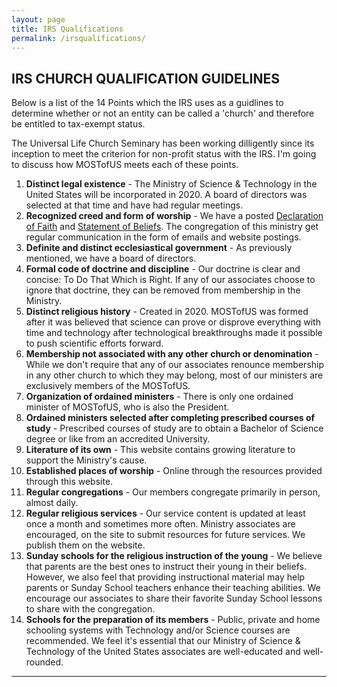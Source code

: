 ```yaml
---
layout: page
title: IRS Qualifications
permalink: /irsqualifications/
---
```


## IRS CHURCH QUALIFICATION GUIDELINES

Below is a list of the 14 Points which the IRS uses as a guidlines to determine whether or not an entity can be called a 'church' and therefore be entitled to tax-exempt status.

The Universal Life Church Seminary has been working dilligently since its inception to meet the criterion for non-profit status with the IRS. I'm going to discuss how MOSTofUS meets each of these points.

1) **Distinct legal existence** - The Ministry of Science & Technology in the United States will be incorporated in 2020. A board of directors was selected at that time and have had regular meetings.
2) **Recognized creed and form of worship** - We have a posted [Declaration of Faith](/declarationoffaith/) and [Statement of Beliefs](/statementofbeliefs/). The congregation of this ministry get regular communication in the form of emails and website postings.
3) **Definite and distinct ecclesiastical government** - As previously mentioned, we have a board of directors.
4) **Formal code of doctrine and discipline** - Our doctrine is clear and concise: To Do That Which is Right. If any of our associates choose to ignore that doctrine, they can be removed from membership in the Ministry.
5) **Distinct religious history** - Created in 2020.  MOSTofUS was formed after it was believed that science can prove or disprove everything with time and technology after technological breakthroughs made it possible to push scientific efforts forward.
6) **Membership not associated with any other church or denomination** - While we don't require that any of our associates renounce membership in any other church to which they may belong, most of our ministers are exclusively members of the MOSTofUS.
7) **Organization of ordained ministers** - There is only one ordained minister of MOSTofUS, who is also the President.
8) **Ordained ministers selected after completing prescribed courses of study** - Prescribed courses of study are to obtain a Bachelor of Science degree or like from an accredited University. 
9) **Literature of its own** - This website contains growing literature to support the Ministry's cause.
10) **Established places of worship** - Online through the resources provided through this website.
11) **Regular congregations** - Our members congregate primarily in person, almost daily.
12) **Regular religious services** -  Our service content is updated at least once a month and sometimes more often. Ministry associates are encouraged, on the site to submit resources for future services. We publish them on the website.
13) **Sunday schools for the religious instruction of the young** - We believe that parents are the best ones to instruct their young in their beliefs. However, we also feel that providing instructional material may help parents or Sunday School teachers enhance their teaching abilities. We encourage our associates to share their favorite Sunday School lessons to share with the congregation.
14) **Schools for the preparation of its members** - Public, private and home schooling systems with Technology and/or Science courses are recommended.  We feel it's essential that our Ministry of Science & Technology of the United States associates are well-educated and well-rounded.

----
